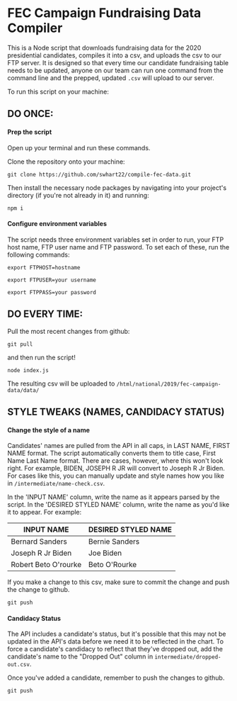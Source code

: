 # FEC Campaign Fundraising Data Compiler

This is a Node script that downloads fundraising data for the 2020 presidential candidates, compiles it into a csv, and uploads the csv to our FTP server. It is designed so that every time our candidate fundraising table needs to be updated, anyone on our team can run one command from the command line and the prepped, updated `.csv` will upload to our server.

To run this script on your machine:

## DO ONCE:

#### Prep the script

Open up your terminal and run these commands.

Clone the repository onto your machine:

`git clone https://github.com/swhart22/compile-fec-data.git`

Then install the necessary node packages by navigating into your project's directory (if you're not already in it) and running:

`npm i`

#### Configure environment variables

The script needs three environment variables set in order to run, your FTP host name, FTP user name and FTP password. To set each of these, run the following commands:

`export FTPHOST=hostname`

`export FTPUSER=your username`

`export FTPPASS=your password`

## DO EVERY TIME:

Pull the most recent changes from github:

`git pull`

and then run the script!

`node index.js`

The resulting csv will be uploaded to `/html/national/2019/fec-campaign-data/data/`

## STYLE TWEAKS (NAMES, CANDIDACY STATUS)

#### Change the style of a name

Candidates' names are pulled from the API in all caps, in LAST NAME, FIRST NAME format. The script automatically converts them to title case, First Name Last Name format. There are cases, however, where this won't look right. For example, BIDEN, JOSEPH R JR will convert to Joseph R Jr Biden. For cases like this, you can manually update and style names how you like in `/intermediate/name-check.csv`. 

In the 'INPUT NAME' column, write the name as it appears parsed by the script. In the 'DESIRED STYLED NAME' column, write the name as you'd like it to appear. For example:

INPUT NAME | DESIRED STYLED NAME
--- | ---
Bernard Sanders | Bernie Sanders
Joseph R Jr Biden | Joe Biden
Robert Beto O'rourke | Beto O'Rourke

If you make a change to this csv, make sure to commit the change and push the change to github.

`git push`

#### Candidacy Status

The API includes a candidate's status, but it's possible that this may not be updated in the API's data before we need it to be reflected in the chart. To force a candidate's candidacy to reflect that they've dropped out, add the candidate's name to the "Dropped Out" column in `intermediate/dropped-out.csv`.

Once you've added a candidate, remember to push the changes to github.

`git push`

